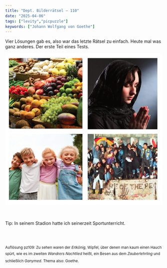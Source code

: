 ```yaml
---
title: "Dept. Bilderrätsel – 110"
date: "2025-04-06"
tags: ["levity","picpuzzle"]
keywords: ["Johann Wolfgang von Goethe"]
---
```

Vier Lösungen gab es, also war das letzte Rätsel zu einfach. Heute mal was ganz anderes. Der erste Teil eines Tests.
 <br/>

<img  src="/assets/img/picpuzzle/picpuzzle110.webp" alt="Bilderrätsel110">

<br/>
<br/>
<br/>

Tip: In seinem Stadion hatte ich seinerzeit Sportunterricht.

<br/>
<br/>

<sup>Auflösung pz109: Zu sehen waren der <i>Erlkönig</i>, Wipfel, über denen man kaum einen Hauch spürt, wie es im zweiten <i>Wandrers Nachtlied</i> heißt, ein Besen aus dem <i>Zauberlehrling</i> und schließlich <i>Ganymed</i>. Thema also: Goethe.
<sup>
